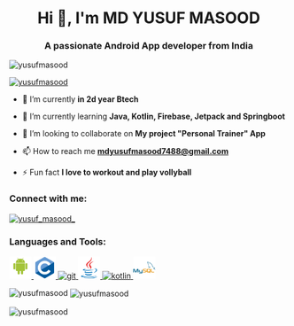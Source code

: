 <h1 align="center">Hi 👋, I'm MD YUSUF MASOOD</h1>
<h3 align="center">A passionate Android App developer from India</h3>

<p align="left"> <img src="https://komarev.com/ghpvc/?username=yusufmasood&label=Profile%20views&color=0e75b6&style=flat" alt="yusufmasood" /> </p>

<p align="left"> <a href="https://github.com/ryo-ma/github-profile-trophy"><img src="https://github-profile-trophy.vercel.app/?username=yusufmasood" alt="yusufmasood" /></a> </p>

- 🔭 I’m currently **in 2d year Btech**

- 🌱 I’m currently learning **Java, Kotlin, Firebase, Jetpack and Springboot**

- 👯 I’m looking to collaborate on **My project "Personal Trainer" App**

- 📫 How to reach me **mdyusufmasood7488@gmail.com**

- ⚡ Fun fact **I love to workout and play vollyball**

<h3 align="left">Connect with me:</h3>
<p align="left">
<a href="https://instagram.com/yusuf_masood_" target="blank"><img align="center" src="https://raw.githubusercontent.com/rahuldkjain/github-profile-readme-generator/master/src/images/icons/Social/instagram.svg" alt="yusuf_masood_" height="30" width="40" /></a>
</p>

<h3 align="left">Languages and Tools:</h3>
<p align="left"> <a href="https://developer.android.com" target="_blank" rel="noreferrer"> <img src="https://raw.githubusercontent.com/devicons/devicon/master/icons/android/android-original-wordmark.svg" alt="android" width="40" height="40"/> </a> <a href="https://www.cprogramming.com/" target="_blank" rel="noreferrer"> <img src="https://raw.githubusercontent.com/devicons/devicon/master/icons/c/c-original.svg" alt="c" width="40" height="40"/> </a> <a href="https://git-scm.com/" target="_blank" rel="noreferrer"> <img src="https://www.vectorlogo.zone/logos/git-scm/git-scm-icon.svg" alt="git" width="40" height="40"/> </a> <a href="https://www.java.com" target="_blank" rel="noreferrer"> <img src="https://raw.githubusercontent.com/devicons/devicon/master/icons/java/java-original.svg" alt="java" width="40" height="40"/> </a> <a href="https://kotlinlang.org" target="_blank" rel="noreferrer"> <img src="https://www.vectorlogo.zone/logos/kotlinlang/kotlinlang-icon.svg" alt="kotlin" width="40" height="40"/> </a> <a href="https://www.mysql.com/" target="_blank" rel="noreferrer"> <img src="https://raw.githubusercontent.com/devicons/devicon/master/icons/mysql/mysql-original-wordmark.svg" alt="mysql" width="40" height="40"/> </a> </p>

<p><img align="left" src="https://github-readme-stats.vercel.app/api/top-langs?username=yusufmasood&show_icons=true&locale=en&layout=compact" alt="yusufmasood" /></p>

<p>&nbsp;<img align="center" src="https://github-readme-stats.vercel.app/api?username=yusufmasood&show_icons=true&locale=en" alt="yusufmasood" /></p>

<p><img align="center" src="https://github-readme-streak-stats.herokuapp.com/?user=yusufmasood&" alt="yusufmasood" /></p>
